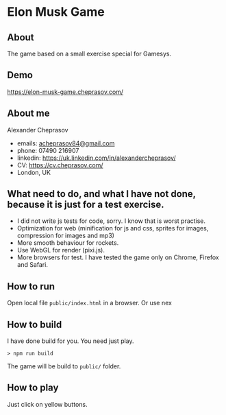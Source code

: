 # Elon Musk Game

## About
The game based on a small exercise special for Gamesys.

## Demo
https://elon-musk-game.cheprasov.com/

## About me

Alexander Cheprasov
- emails: acheprasov84@gmail.com
- phone: 07490 216907
- linkedin: https://uk.linkedin.com/in/alexandercheprasov/
- CV: https://cv.cheprasov.com/
- London, UK

## What need to do, and what I have not done, because it is just for a test exercise.
- I did not write js tests for code, sorry. I know that is worst practise.
- Optimization for web (minification for js and css, sprites for images, compression for images and mp3)
- More smooth behaviour for rockets.
- Use WebGL for render (pixi.js).
- More browsers for test. I have tested the game only on Chrome, Firefox and Safari.

## How to run
Open local file `public/index.html` in a browser.
Or use nex


## How to build
I have done build for you. You need just play.
```
> npm run build
```
The game will be build to `public/` folder.

## How to play

Just click on yellow buttons.

